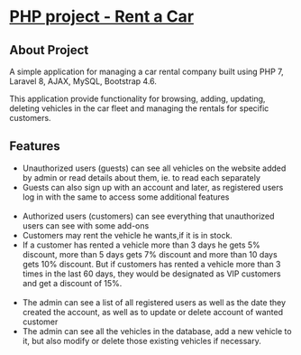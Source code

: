 <p align="left">
    <h1><u>PHP project - Rent a Car</u></h1>
</p>

## About Project

A simple application for managing a car rental company built using PHP 7, Laravel 8, AJAX, MySQL, Bootstrap 4.6.

This application provide functionality for browsing, adding, updating, deleting vehicles in the car fleet and managing the rentals for specific customers.

## Features
<ul>
    <li>Unauthorized users (guests) can see all vehicles on the website added by admin or read details about them, ie. to read each separately </li>
    <li>Guests can also sign up with an account and later, as registered users log in with the same to access some additional features  </li>
<br>
    <li>Authorized users (customers) can see everything that unauthorized users can see with some add-ons </li>
    <li>Customers may rent the vehicle he wants,if it is in stock. </li>
    <li>If a customer has rented a vehicle more than 3 days he gets 5% discount, more than 5 days gets 7% discount and more than 10 days gets 10% discount. But if customers has rented a vehicle more than 3 times in the last 60 days, they would be designated as VIP customers and get a discount of 15%.</li>
<br>
    <li>The admin can see a list of all registered users as well as the date they created the account, as well as to update or delete account of wanted customer  </li>
    <li>The admin can see all the vehicles in the database, add a new vehicle to it, but also modify or delete those existing vehicles if necessary.  </li>
</ul>
